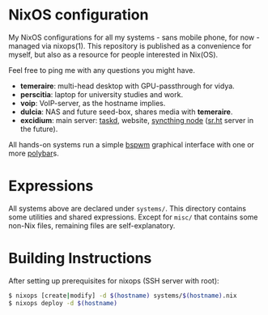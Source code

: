 NixOS configuration
===

My NixOS configurations for all my systems - sans mobile phone, for now - managed via nixops(1).
This repository is published as a convenience for myself, but also as a resource for people interested in Nix(OS).

Feel free to ping me with any questions you might have.

* **temeraire**: multi-head desktop with GPU-passthrough for vidya.
* **perscitia**: laptop for university studies and work.
* **voip**: VoIP-server, as the hostname implies.
* **dulcia**: NAS and future seed-box, shares media with **temeraire**.
* **excidium**: main server: [taskd](https://taskwarrior.org/), website, [syncthing node](https://syncthing.net/) ([sr.ht](https://meta.sr.ht/) server in the future).

All hands-on systems run a simple [bspwm](https://github.com/baskerville/bspwm) graphical interface with one or more [polybar](https://github.com/jaagr/polybar)s.

Expressions
===

All systems above are declared under `systems/`.
This directory contains some utilities and shared expressions.
Except for `misc/` that contains some non-Nix files, remaining files are self-explanatory.

Building Instructions
===

After setting up prerequisites for nixops (SSH server with root):

```sh
$ nixops [create|modify] -d $(hostname) systems/$(hostname).nix
$ nixops deploy -d $(hostname)
```
